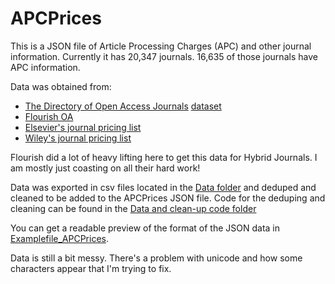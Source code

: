 # APCPrices

This is a JSON file of Article Processing Charges (APC) and other journal information. Currently it has 20,347 journals. 16,635 of those journals have APC information.

Data was obtained from:
* [The Directory of Open Access Journals](https://doaj.org/faq#metadata) [dataset](https://github.com/FlourishOA/Data) 
* [Flourish OA](http://flourishoa.org/)
* [Elsevier's journal pricing list](https://www.elsevier.com/about/our-business/policies/pricing)
* [Wiley's journal pricing list](https://authorservices.wiley.com/author-resources/Journal-Authors/licensing-open-access/open-access/article-publication-charges.html)

Flourish did a lot of heavy lifting here to get this data for Hybrid Journals. I am mostly just coasting on all their hard work!

Data was exported in csv files located in the [Data folder](https://github.com/ryregier/APCPrices/tree/master/Data) and deduped and cleaned to be added to the APCPrices JSON file. Code for the deduping and cleaning can be found in the [Data and clean-up code folder](https://github.com/ryregier/APCPrices/tree/master/Data%20clean-up%20and%20code)

You can get a readable preview of the format of the JSON data in [Examplefile_APCPrices](https://github.com/ryregier/APCPrices/blob/master/Examplefile_APCPrices).

Data is still a bit messy. There's a problem with unicode and how some characters appear that I'm trying to fix.

